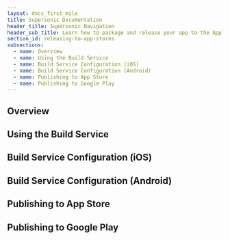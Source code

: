 ```yaml
---
layout: docs_first_mile
title: Supersonic Documentation
header_title: Supersonic Navigation
header_sub_title: Learn how to package and release your app to the Apple App Store and Google Play.
section_id: releasing-to-app-stores
subsections:
  - name: Overview
  - name: Using the Build Service
  - name: Build Service Configuration (iOS)
  - name: Build Service Configuration (Android)
  - name: Publishing to App Store
  - name: Publishing to Google Play
---
```


## Overview
## Using the Build Service
## Build Service Configuration (iOS)
## Build Service Configuration (Android)
## Publishing to App Store
## Publishing to Google Play

